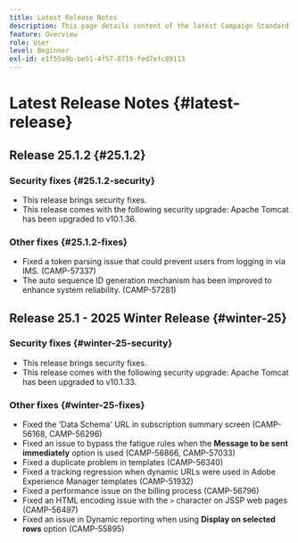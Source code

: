 ```yaml
---
title: Latest Release Notes
description: This page details content of the latest Campaign Standard release
feature: Overview
role: User
level: Beginner
exl-id: e1f55a9b-be51-4f57-8719-fed7efc89113
---
```


# Latest Release Notes {#latest-release}

<!--
## Release notes {#e-new-release}


This section lists improvements and changes included in the next Campaign Standard release.

>[!CAUTION]
>
>This content is subject to changes without prior notice until the stage environments upgrade date. Learn more in the [Release planning page](../../rn/using/release-planning.md).

-->

## Release 25.1.2 {#25.1.2}

### Security fixes {#25.1.2-security}

* This release brings security fixes.
* This release comes with the following security upgrade: Apache Tomcat has been upgraded to v10.1.36.

### Other fixes {#25.1.2-fixes}

* Fixed a token parsing issue that could prevent users from logging in via IMS. (CAMP-57337)
* The auto sequence ID generation mechanism has been improved to enhance system reliability. (CAMP-57281)

## Release 25.1 - 2025 Winter Release {#winter-25}

### Security fixes {#winter-25-security}

* This release brings security fixes.
* This release comes with the following security upgrade: Apache Tomcat has been upgraded to v10.1.33.

### Other fixes {#winter-25-fixes}

 
* Fixed the 'Data Schema' URL in subscription summary screen (CAMP-56168, CAMP-56296)
* Fixed an issue to bypass the fatigue rules when the **Message to be sent immediately** option is used (CAMP-56866, CAMP-57033)
* Fixed a duplicate problem in templates (CAMP-56340)
* Fixed a tracking regression when dynamic URLs were used in Adobe Experience Manager templates (CAMP-51932)
* Fixed a performance issue on the billing process (CAMP-56796)
* Fixed an HTML encoding issue with the `>` character on JSSP web pages (CAMP-56497)
* Fixed an issue in Dynamic reporting when using **Display on selected rows** option (CAMP-55895)

